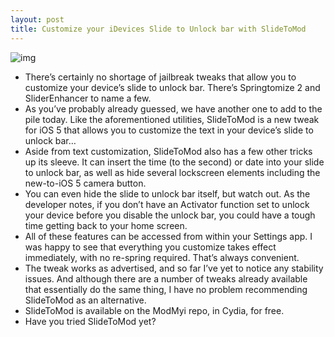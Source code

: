 ```yaml
---
layout: post
title: Customize your iDevices Slide to Unlock bar with SlideToMod
---
```

![img](http://media.idownloadblog.com/wp-content/uploads/2012/02/slidetomod.jpg)
* There’s certainly no shortage of jailbreak tweaks that allow you to customize your device’s slide to unlock bar. There’s Springtomize 2 and SliderEnhancer to name a few.
* As you’ve probably already guessed, we have another one to add to the pile today. Like the aforementioned utilities, SlideToMod is a new tweak for iOS 5 that allows you to customize the text in your device’s slide to unlock bar…
* Aside from text customization, SlideToMod also has a few other tricks up its sleeve. It can insert the time (to the second) or date into your slide to unlock bar, as well as hide several lockscreen elements including the new-to-iOS 5 camera button.
* You can even hide the slide to unlock bar itself, but watch out. As the developer notes, if you don’t have an Activator function set to unlock your device before you disable the unlock bar, you could have a tough time getting back to your home screen.
* All of these features can be accessed from within your Settings app. I was happy to see that everything you customize takes effect immediately, with no re-spring required. That’s always convenient.
* The tweak works as advertised, and so far I’ve yet to notice any stability issues. And although there are a number of tweaks already available that essentially do the same thing, I have no problem recommending SlideToMod as an alternative.
* SlideToMod is available on the ModMyi repo, in Cydia, for free.
* Have you tried SlideToMod yet?

